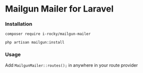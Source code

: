 # Mailgun Mailer for Laravel

### Installation

`composer require i-rocky/mailgun-mailer`

`php artisan mailgun:install`

### Usage
Add `MailgunMailer::routes();` in anywhere in your route provider

